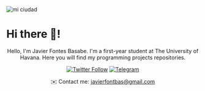 ![mi ciudad](https://github.com/user-attachments/assets/8650420d-bfea-451c-9046-1ae5d787812f)
  <h1> Hi there 👋!</h1>

<center>
  

Hello, I'm Javier Fontes Basabe. I'm a first-year student at The University of Havana. Here you will find my programming projects repositories.

[![Twitter Follow](https://img.shields.io/twitter/follow/fonteshabana?style=social)](https://twitter.com/fonteshabana)
[![Telegram](https://img.shields.io/badge/Telegram-%40FontesHabana-0088cc.svg)](https://t.me/FontesHabana)

  <center></center>
  
  
  ✉️ Contact me: <span style="color:#4285F4;">javierfontbas@gmail.com</span>

<!--
**FontesHabana/FontesHabana** is a ✨ _special_ ✨ repository because its `README.md` (this file) appears on your GitHub profile.

Here are some ideas to get you started:

- 🔭 I’m currently working on ...
- 🌱 I’m currently learning ...
- 👯 I’m looking to collaborate on ...
- 🤔 I’m looking for help with ...
- 💬 Ask me about ...
- 📫 How to reach me: ...
- 😄 Pronouns: ...
- ⚡ Fun fact: ...
-->
